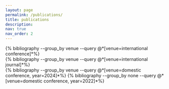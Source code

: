 ```yaml
---
layout: page
permalink: /publications/
title: publications
description: 
nav: true
nav_order: 2
---
```

<div class="publications">
  {% bibliography --group_by venue --query @*[venue=international conference]*%}
</div>

<div class="publications">
  {% bibliography --group_by venue --query @*[venue=international journal]*%}
</div>

<!-- _pages/publications.md -->
<div class="publications">
  {% bibliography --group_by venue --query @*[venue=domestic conference, year=2024]*%}
  {% bibliography --group_by none --query @*[venue=domestic conference, year=2022]*%}
</div>
